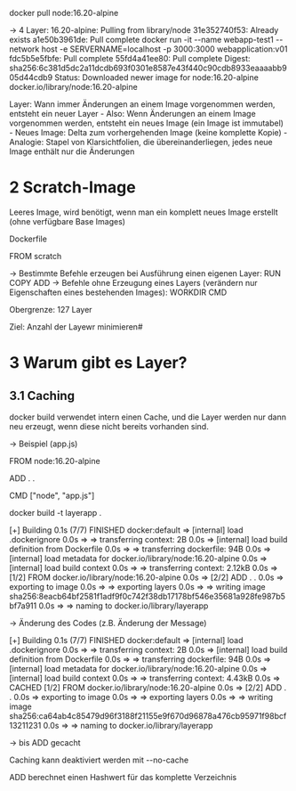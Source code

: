 docker pull node:16.20-alpine

-> 4 Layer:
16.20-alpine: Pulling from library/node
31e352740f53: Already exists 
a1e50b3961de: Pull complete docker run -it --name webapp-test1 --network host  -e SERVERNAME=localhost -p 3000:3000 webapplication:v01 
fdc5b5e5fbfe: Pull complete 
55fd4a41ee80: Pull complete 
Digest: sha256:6c381d5dc2a11dcdb693f0301e8587e43f440c90cdb8933eaaaabb905d44cdb9
Status: Downloaded newer image for node:16.20-alpine
docker.io/library/node:16.20-alpine

Layer: Wann immer Änderungen an einem Image vorgenommen werden, entsteht ein neuer Layer
    - Also: Wenn Änderungen an einem Image vorgenommen werden, entsteht ein neues Image (ein Image ist immutabel)  
    - Neues Image: Delta zum vorhergehenden Image (keine komplette Kopie)
    - Analogie: Stapel von Klarsichtfolien, die übereinanderliegen, jedes neue Image enthält nur die Änderungen  


# 2 Scratch-Image

Leeres Image, wird benötigt, wenn man ein komplett neues Image erstellt (ohne verfügbare Base Images)

Dockerfile

FROM scratch

-> Bestimmte Befehle erzeugen bei Ausführung einen eigenen Layer:
    RUN
    COPY
    ADD
-> Befehle ohne Erzeugung eines Layers (verändern nur Eigenschaften eines bestehenden Images):
    WORKDIR
    CMD

Obergrenze: 127 Layer

Ziel: Anzahl der Layewr minimieren#


# 3 Warum gibt es Layer?

## 3.1 Caching

docker build verwendet intern einen Cache, und die Layer werden nur dann neu erzeugt, wenn diese nicht bereits vorhanden sind.

-> Beispiel (app.js)

FROM node:16.20-alpine

ADD . .

CMD ["node", "app.js"]

docker build -t layerapp .


[+] Building 0.1s (7/7) FINISHED                                                                                                                                            docker:default
 => [internal] load .dockerignore                                                                                                                                                     0.0s
 => => transferring context: 2B                                                                                                                                                       0.0s
 => [internal] load build definition from Dockerfile                                                                                                                                  0.0s
 => => transferring dockerfile: 94B                                                                                                                                                   0.0s
 => [internal] load metadata for docker.io/library/node:16.20-alpine                                                                                                                  0.0s
 => [internal] load build context                                                                                                                                                     0.0s
 => => transferring context: 2.12kB                                                                                                                                                   0.0s
 => [1/2] FROM docker.io/library/node:16.20-alpine                                                                                                                                    0.0s
 => [2/2] ADD . .                                                                                                                                                                     0.0s
 => exporting to image                                                                                                                                                                0.0s
 => => exporting layers                                                                                                                                                               0.0s
 => => writing image sha256:8eacb64bf2581f1adf9f0c742f38db17178bf546e35681a928fe987b5bf7a911                                                                                          0.0s
 => => naming to docker.io/library/layerapp 


 -> Änderung des Codes (z.B. Änderung der Message)

 [+] Building 0.1s (7/7) FINISHED                                                                                                                                            docker:default
 => [internal] load .dockerignore                                                                                                                                                     0.0s
 => => transferring context: 2B                                                                                                                                                       0.0s
 => [internal] load build definition from Dockerfile                                                                                                                                  0.0s
 => => transferring dockerfile: 94B                                                                                                                                                   0.0s
 => [internal] load metadata for docker.io/library/node:16.20-alpine                                                                                                                  0.0s
 => [internal] load build context                                                                                                                                                     0.0s
 => => transferring context: 4.43kB                                                                                                                                                   0.0s
 => CACHED [1/2] FROM docker.io/library/node:16.20-alpine                                                                                                                             0.0s
 => [2/2] ADD . .                                                                                                                                                                     0.0s
 => exporting to image                                                                                                                                                                0.0s
 => => exporting layers                                                                                                                                                               0.0s
 => => writing image sha256:ca64ab4c85479d96f3188f21155e9f670d96878a476cb95971f98bcf13211231                                                                                          0.0s
 => => naming to docker.io/library/layerapp  

 -> bis ADD gecacht

 Caching kann deaktiviert werden mit --no-cache

 ADD berechnet einen Hashwert für das komplette Verzeichnis
